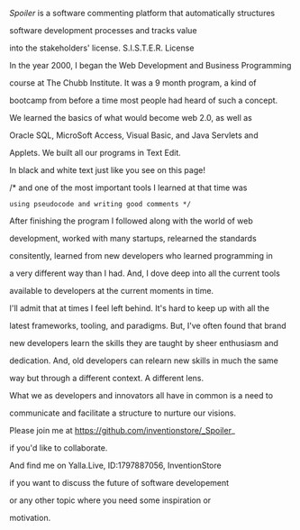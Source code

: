 _Spoiler_ is a software commenting platform that automatically structures

software development processes and tracks value

into the stakeholders' license. S.I.S.T.E.R. License

 

In the year 2000, I began the Web Development and Business Programming

course at The Chubb Institute. It was a 9 month program, a kind of

bootcamp from before a time most people had heard of such a concept.

 

We learned the basics of what would become web 2.0, as well as

Oracle SQL, MicroSoft Access, Visual Basic, and Java Servlets and

Applets. We built all our programs in Text Edit.

 

In black and white text just like you see on this page!

 

/* and one of the most important tools I learned at that time was

    using pseudocode and writing good comments */

 

After finishing the program I followed along with the world of web

development, worked with many startups, relearned the standards

consitently, learned from new developers who learned programming in 

a very different way than I had. And, I dove deep into all the current tools

available to developers at the current moments in time.

 

I'll admit that at times I feel left behind. It's hard to keep up with all the

latest frameworks, tooling, and paradigms. But, I've often found that brand

new developers learn the skills they are taught by sheer enthusiasm and

dedication. And, old developers can relearn new skills in much the same

way but through a different context. A different lens. 

 

What we as developers and innovators all have in common is a need to

communicate and facilitate a structure to nurture our visions.

 

Please join me at https://github.com/inventionstore/_Spoiler_ 

if you'd like to collaborate.

 

And find me on Yalla.Live, ID:1797887056, InventionStore

if you want to discuss the future of software developement

or any other topic where you need some inspiration or

motivation.
